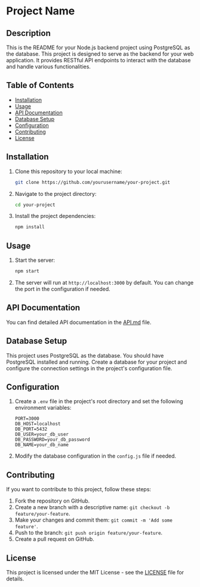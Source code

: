 

# Project Name

## Description

This is the README for your Node.js backend project using PostgreSQL as the database. This project is designed to serve as the backend for your web application. It provides RESTful API endpoints to interact with the database and handle various functionalities.

## Table of Contents

- [Installation](#installation)
- [Usage](#usage)
- [API Documentation](#api-documentation)
- [Database Setup](#database-setup)
- [Configuration](#configuration)
- [Contributing](#contributing)
- [License](#license)

## Installation

1. Clone this repository to your local machine:
   ```bash
   git clone https://github.com/yourusername/your-project.git
   ```

2. Navigate to the project directory:
   ```bash
   cd your-project
   ```

3. Install the project dependencies:
   ```bash
   npm install
   ```

## Usage

1. Start the server:
   ```bash
   npm start
   ```

2. The server will run at `http://localhost:3000` by default. You can change the port in the configuration if needed.

## API Documentation

You can find detailed API documentation in the [API.md](API.md) file.

## Database Setup

This project uses PostgreSQL as the database. You should have PostgreSQL installed and running. Create a database for your project and configure the connection settings in the project's configuration file.

## Configuration

1. Create a `.env` file in the project's root directory and set the following environment variables:

   ```env
   PORT=3000
   DB_HOST=localhost
   DB_PORT=5432
   DB_USER=your_db_user
   DB_PASSWORD=your_db_password
   DB_NAME=your_db_name
   ```

2. Modify the database configuration in the `config.js` file if needed.

## Contributing

If you want to contribute to this project, follow these steps:

1. Fork the repository on GitHub.
2. Create a new branch with a descriptive name: `git checkout -b feature/your-feature`.
3. Make your changes and commit them: `git commit -m 'Add some feature'`.
4. Push to the branch: `git push origin feature/your-feature`.
5. Create a pull request on GitHub.

## License

This project is licensed under the MIT License - see the [LICENSE](LICENSE) file for details.
